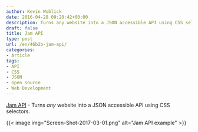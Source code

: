 ```yaml
---
author: Kevin Woblick
date: 2016-04-28 09:20:42+00:00
description: Turns any website into a JSON accessible API using CSS selectors.
draft: false
title: Jam API
type: post
url: /en/46b2b-jam-api/
categories:
- Article
tags:
- API
- CSS
- JSON
- open source
- Web Development
---
```


[Jam API](http://www.jamapi.xyz/) - Turns _any_ website into a JSON accessible API using CSS selectors.

{{< image img="Screen-Shot-2017-03-01.png" alt="Jam API example" >}}
